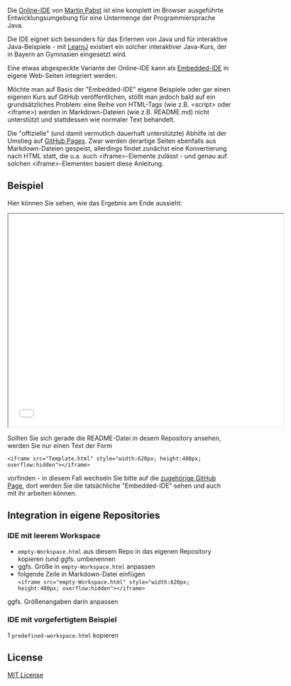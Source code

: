 Die [Online-IDE](https://github.com/martin-pabst/Online-IDE) von [Martin Pabst](https://github.com/martin-pabst) ist eine komplett im Browser ausgeführte Entwicklungsumgebung für eine Untermenge der Programmiersprache Java.

Die IDE eignet sich besonders für das Erlernen von Java und für interaktive Java-Beispiele - mit [LearnJ](https://www.learnj.de/doku.php) existiert ein solcher interaktiver Java-Kurs, der in Bayern an Gymnasien eingesetzt wird.

Eine etwas abgespeckte Variante der Online-IDE kann als [Embedded-IDE](https://github.com/martin-pabst/Online-IDE#2-embedded-ide) in eigene Web-Seiten integriert werden.

Möchte man auf Basis der "Embedded-IDE" eigene Beispiele oder gar einen eigenen Kurs auf GitHub veröffentlichen, stößt man jedoch bald auf ein grundsätzliches Problem: eine Reihe von HTML-Tags (wie z.B. &lt;script&gt; oder &lt;iframe&gt;) werden in Markdown-Dateien (wie z.B. README.md) nicht unterstützt und stattdessen wie normaler Text behandelt.

Die "offizielle" (und damit vermutlich dauerhaft unterstützte) Abhilfe ist der Umstieg auf [GitHub Pages](https://pages.github.com/). Zwar werden derartige Seiten ebenfalls aus Markdown-Dateien gespeist, allerdings findet zunächst eine Konvertierung nach HTML statt, die u.a. auch &lt;iframe&gt;-Elemente zulässt - und genau auf solchen &lt;iframe&gt;-Elementen basiert diese Anleitung.

## Beispiel ##
  
Hier können Sie sehen, wie das Ergebnis am Ende aussieht:
  
<iframe src="Template.html" style="width:620px; height:480px; overflow:hidden"></iframe>

Sollten Sie sich gerade die README-Datei in desem Repository ansehen, werden Sie nur einen Text der Form
  
```
<iframe src="Template.html" style="width:620px; height:480px; overflow:hidden"></iframe>
```
  
vorfinden - in diesem Fall wechseln Sie bitte auf die [zugehörige GitHub Page](https://rozek.github.io/online-ide-within-github-pages/), dort werden Sie die tatsächliche "Embedded-IDE" sehen und auch mit ihr arbeiten können.
  
## Integration in eigene Repositories ##

### IDE mit leerem Workspace ###

* `empty-Workspace.html` aus diesem Repo in das eigenen Repository kopieren (und ggfs. umbenennen
* ggfs. Größe in `empty-Workspace.html` anpassen
* folgende Zeile in Markdown-Datei einfügen<br>`<iframe src="empty-Workspace.html" style="width:620px; height:480px; overflow:hidden"></iframe>`

ggfs. Größenangaben darin anpassen

### IDE mit vorgefertigtem Beispiel ###

1 `predefined-workspace.html` kopieren


## License ##

[MIT License](LICENSE.md)
